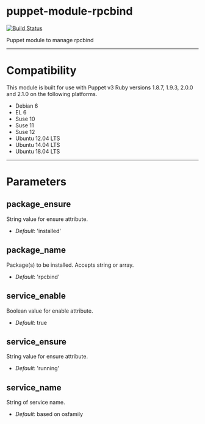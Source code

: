 # puppet-module-rpcbind


[![Build Status](https://api.travis-ci.org/ghoneycutt/puppet-module-rpcbind.png?branch=master)](https://travis-ci.org/ghoneycutt/puppet-module-rpcbind)

Puppet module to manage rpcbind

---

# Compatibility

This module is built for use with Puppet v3 Ruby versions 1.8.7, 1.9.3, 2.0.0 and 2.1.0 on the following platforms.

 * Debian 6
 * EL 6
 * Suse 10
 * Suse 11
 * Suse 12
 * Ubuntu 12.04 LTS
 * Ubuntu 14.04 LTS
 * Ubuntu 18.04 LTS

---

# Parameters

package_ensure
--------------
String value for ensure attribute.

- *Default*: 'installed'

package_name
------------
Package(s) to be installed. Accepts string or array.

- *Default*: 'rpcbind'

service_enable
--------------
Boolean value for enable attribute.

- *Default*: true

service_ensure
--------------
String value for ensure attribute.

- *Default*: 'running'

service_name
------------
String of service name.

- *Default*: based on osfamily
